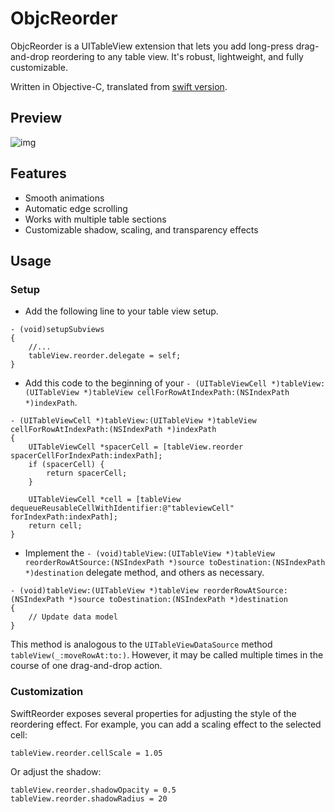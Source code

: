 # ObjcReorder
ObjcReorder is a UITableView extension that lets you add long-press drag-and-drop reordering to any table view. It's robust, lightweight, and fully customizable.

Written in Objective-C, translated from [swift version](https://github.com/adamshin/SwiftReorder).

## Preview

![img](https://github.com/weirdyu/ObjcReorder/blob/master/demo.gif)

## Features

- Smooth animations
- Automatic edge scrolling
- Works with multiple table sections
- Customizable shadow, scaling, and transparency effects

## Usage

### Setup

- Add the following line to your table view setup.

```
- (void)setupSubviews
{
    //...
    tableView.reorder.delegate = self;
}
```

- Add this code to the beginning of your `- (UITableViewCell *)tableView:(UITableView *)tableView cellForRowAtIndexPath:(NSIndexPath *)indexPath`.

```
- (UITableViewCell *)tableView:(UITableView *)tableView cellForRowAtIndexPath:(NSIndexPath *)indexPath
{
    UITableViewCell *spacerCell = [tableView.reorder spacerCellForIndexPath:indexPath];
    if (spacerCell) {
        return spacerCell;
    }
    
    UITableViewCell *cell = [tableView dequeueReusableCellWithIdentifier:@"tableviewCell" forIndexPath:indexPath];
    return cell;
}
```

- Implement the `- (void)tableView:(UITableView *)tableView reorderRowAtSource:(NSIndexPath *)source toDestination:(NSIndexPath *)destination` delegate method, and others as necessary.

```
- (void)tableView:(UITableView *)tableView reorderRowAtSource:(NSIndexPath *)source toDestination:(NSIndexPath *)destination
{
    // Update data model
}
```

This method is analogous to the `UITableViewDataSource` method `tableView(_:moveRowAt:to:)`. However, it may be called multiple times in the course of one drag-and-drop action.

### Customization

SwiftReorder exposes several properties for adjusting the style of the reordering effect. For example, you can add a scaling effect to the selected cell:

```
tableView.reorder.cellScale = 1.05
```

Or adjust the shadow:

```
tableView.reorder.shadowOpacity = 0.5
tableView.reorder.shadowRadius = 20
```
